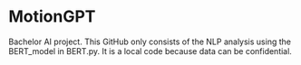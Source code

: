 # MotionGPT
Bachelor AI project.
This GitHub only consists of the NLP analysis using the BERT_model in BERT.py.
It is a local code because data can be confidential.
